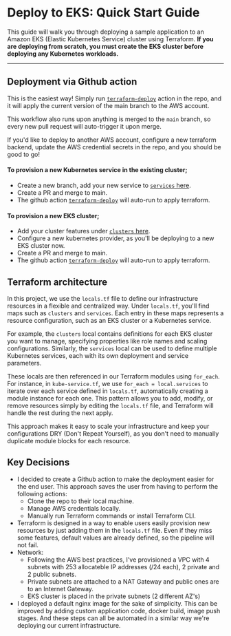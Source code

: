 # Deploy to EKS: Quick Start Guide

This guide will walk you through deploying a sample application to an Amazon EKS (Elastic Kubernetes Service) cluster using Terraform. **If you are deploying from scratch, you must create the EKS cluster before deploying any Kubernetes workloads.**

---

## Deployment via Github action

This is the easiest way! Simply run [`terraform-deploy`](../.github/workflows/terraform-deploy.yml) action in the repo, and it will apply the current version of the main branch to the AWS account.

This workflow also runs upon anything is merged to the `main` branch, so every new pull request will auto-trigger it upon merge.

If you'd like to deploy to another AWS account, configure a new terraform backend, update the AWS credential secrets in the repo, and you should be good to go!

#### To provision a new Kubernetes service in the existing cluster;
- Create a new branch, add your new service to [`services` here](../terraform/envs/dev/locals.tf#L14).
- Create a PR and merge to main.
- The github action [`terraform-deploy`](../.github/workflows/terraform-deploy.yml) will auto-run to apply terraform. 

#### To provision a new EKS cluster;
- Add your cluster features under [`clusters` here](../terraform/envs/dev/locals.tf#L14).
- Configure a new kubernetes provider, as you'll be deploying to a new EKS cluster now.
- Create a PR and merge to main.
- The github action [`terraform-deploy`](../.github/workflows/terraform-deploy.yml) will auto-run to apply terraform. 

## Terraform architecture

In this project, we use the `locals.tf` file to define our infrastructure resources in a flexible and centralized way. Under `locals.tf`, you'll find maps such as `clusters` and `services`. Each entry in these maps represents a resource configuration, such as an EKS cluster or a Kubernetes service.

For example, the `clusters` local contains definitions for each EKS cluster you want to manage, specifying properties like role names and scaling configurations. Similarly, the `services` local can be used to define multiple Kubernetes services, each with its own deployment and service parameters.

These locals are then referenced in our Terraform modules using `for_each`. For instance, in `kube-service.tf`, we use `for_each = local.services` to iterate over each service defined in `locals.tf`, automatically creating a module instance for each one. This pattern allows you to add, modify, or remove resources simply by editing the `locals.tf` file, and Terraform will handle the rest during the next apply.

This approach makes it easy to scale your infrastructure and keep your configurations DRY (Don't Repeat Yourself), as you don't need to manually duplicate module blocks for each resource.

## Key Decisions
- I decided to create a Github action to make the deployment easier for the end user. This approach saves the user from having to perform the following actions:
	- Clone the repo to their local machine.
    - Manage AWS credentials locally.
    - Manually run Terraform commands or install Terraform CLI.
- Terraform is designed in a way to enable users easily provision new resources by just adding them in the `locals.tf` file. Even if they miss some features, default values are already defined, so the pipeline will not fail.
- Network: 
    - Following the AWS best practices, I've provisioned a VPC with 4 subnets with 253 allocateble IP addresses (/24 each), 2 private and 2 public subnets.
    - Private subnets are attached to a NAT Gateway and public ones are to an Internet Gateway.
    - EKS cluster is placed in the private subnets (2 different AZ's)
- I deployed a default nginx image for the sake of simplicity. This can be improved by adding custom application code, docker build, image push stages. And these steps can all be automated in a similar way we're deploying our current infrastructure.












